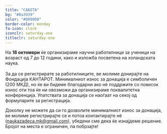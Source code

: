 ```yaml
---
title: "САБОТА"
bg: "#8a3939"
color: "#000000"
border-color: monday
fa-icon: clock
iconclr: saturday-one
titleclr: saturday-one
---
```


<div class="info-box">
  <p>
На <b>18 октомври</b> ќе организираме научни работилници за ученици на возраст од 7 до 12 години, како и изложба посветена на холандската наука. <br><br> За да се регистрирате за работилниците, ве молиме донирајте на Фондација КАНТАРОТ. Минималниот износ за донација е симболичен (200 МКД), но ќе ви бидеме благодарни ако нѐ поддржите со повисок износ оти тоа ќе ни овозможи да организираме поквалитетна конференција. Упатствата за донација се наоѓаат на секој од формуларите за регистрација. 
</p>

<p>
Доколку не можете да си го дозволите минималниот износ за донација, ве молиме регистрирајте се и потоа контактирајте нѐ (<a href="mailto:naukazadeca.mk@gmail.com">naukazadeca.mk@gmail.com</a>), убедени сме дека ќе изнајдеме решение. Бројот на места е ограничен, па побрзајте!
  </p>
</div>